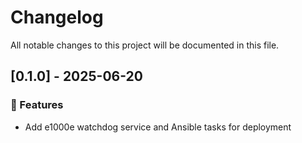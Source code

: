 # Changelog

All notable changes to this project will be documented in this file.

## [0.1.0] - 2025-06-20

### 🚀 Features

- Add e1000e watchdog service and Ansible tasks for deployment

<!-- generated by git-cliff -->
